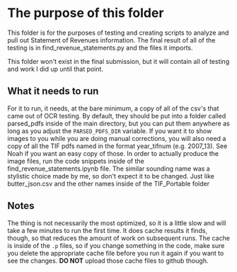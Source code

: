 # The purpose of this folder
This folder is for the purposes of testing and creating scripts to analyze and pull out Statement of Revenues information.
The final result of all of the testing is in find_revenue_statements.py and the files it imports.

This folder won't exist in the final submission, but it will contain all of testing and work I did up until that point.

## What it needs to run
For it to run, it needs, at the bare minimum, a copy of all of the csv's that came out of OCR testing.
By default, they should be put into a folder called parsed_pdfs inside of the main directory, but you can put them anywhere as long as you adjust the `PARSED_PDFS_DIR` variable.
If you want it to show images to you while you are doing manual corrections, you will also need a copy of all the TIF pdfs named in the format year_tifnum (e.g. 2007_13).
See Noah if you want an easy copy of those.
In order to actually produce the image files, run the code snippets inside of the find_revenue_statements.ipynb file.
The similar sounding name was a stylistic choice made by me, so don't expect it to be changed. Just like butter_json.csv and the other names inside of the TIF_Portable folder

## Notes
The thing is not necessarily the most optimized, so it is a little slow and will take a few minutes to run the first time.
It does cache results it finds, though, so that reduces the amount of work on subsequent runs.
The cache is inside of the `.p` files, so if you change something in the code, make sure you delete the appropriate cache file before you run it again if you want to see the changes.
**DO NOT** upload those cache files to github though.
